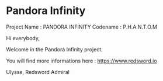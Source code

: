 # Pandora Infinity

Project Name : PANDORA INFINITY 
Codename : P.H.A.N.T.O.M

Hi everybody,

Welcome in the Pandora Infinity project.

You will find more informations here : https://www.redsword.io


Ulysse,
Redsword Admiral

